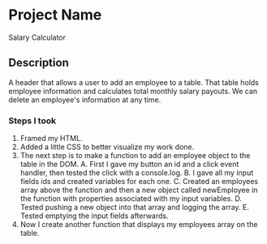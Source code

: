 # Project Name

Salary Calculator

## Description

A header that allows a user to add an employee to a table.
That table holds employee information and calculates total monthly salary payouts.
We can delete an employee's information at any time.

### Steps I took

1.  Framed my HTML.
2.  Added a little CSS to better visualize my work done.
3.  The next step is to make a function to add an employee object to the table in the DOM.
    A.  First I gave my button an id and a click event handler, then tested the click with a console.log.
    B.  I gave all my input fields ids and created variables for each one.
    C.  Created an employees array above the function and then a new object called newEmployee in the function with properties associated with my input variables.
    D.  Tested pushing a new object into that array and logging the array.
    E.  Tested emptying the input fields afterwards.
4.  Now I create another function that displays my employees array on the table.
